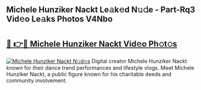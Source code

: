 ## Michele Hunziker Nackt Le𝚊k𝚎d N𝚞𝚍e - Part-Rq3 Vid𝚎o Le𝚊ks Photos V4Nbo

# <h2><a href="http://fb7c78.evod.top/?m=Michele+Hunziker+Nackt">🔗 👉🔴 Michele Hunziker Nackt Vid𝚎o Ph𝚘t𝚘s</a></h2>

[![Michele Hunziker Nackt N𝚞d𝚎s](https://i.imgur.com/8V9OHl7.gif)](http://fb7c78.evod.top/?m=Michele+Hunziker+Nackt)
Digital creator Michele Hunziker Nackt known for their dance trend performances and lifestyle vlogs. Meet Michele Hunziker Nackt, a public figure known for his charitable deeds and community involvement. 
